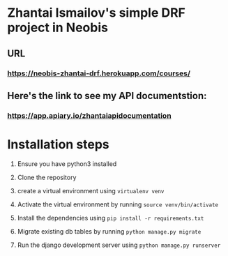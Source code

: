 # Zhantai Ismailov's simple DRF project in Neobis

## URL

### <https://neobis-zhantai-drf.herokuapp.com/courses/>

## Here's the link to see my API documentstion:

### <https://app.apiary.io/zhantaiapidocumentation>

# Installation steps

1. Ensure you have python3 installed

2. Clone the repository

3. create a virtual environment using `virtualenv venv`

4. Activate the virtual environment by running `source venv/bin/activate`

5. Install the dependencies using `pip install -r requirements.txt`

6. Migrate existing db tables by running `python manage.py migrate`

7. Run the django development server using `python manage.py runserver`
